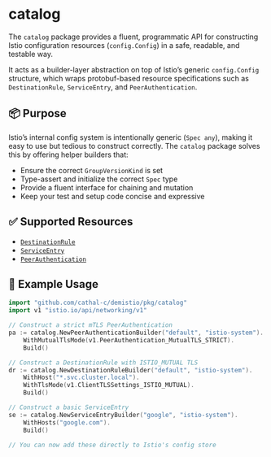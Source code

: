 # catalog

The `catalog` package provides a fluent, programmatic API for constructing Istio configuration resources (`config.Config`) in a safe, readable, and testable way.

It acts as a builder-layer abstraction on top of Istio’s generic `config.Config` structure, which wraps protobuf-based resource specifications such as `DestinationRule`, `ServiceEntry`, and `PeerAuthentication`.

## 📦 Purpose

Istio’s internal config system is intentionally generic (`Spec any`), making it easy to use but tedious to construct correctly. The `catalog` package solves this by offering helper builders that:

- Ensure the correct `GroupVersionKind` is set
- Type-assert and initialize the correct `Spec` type
- Provide a fluent interface for chaining and mutation
- Keep your test and setup code concise and expressive

## ✅ Supported Resources

- [`DestinationRule`](https://istio.io/latest/docs/reference/config/networking/destination-rule/)
- [`ServiceEntry`](https://istio.io/latest/docs/reference/config/networking/service-entry/)
- [`PeerAuthentication`](https://istio.io/latest/docs/reference/config/security/peer_authentication/)

## 🔨 Example Usage

```go
import "github.com/cathal-c/demistio/pkg/catalog"
import v1 "istio.io/api/networking/v1"

// Construct a strict mTLS PeerAuthentication
pa := catalog.NewPeerAuthenticationBuilder("default", "istio-system").
    WithMutualTlsMode(v1.PeerAuthentication_MutualTLS_STRICT).
    Build()

// Construct a DestinationRule with ISTIO_MUTUAL TLS
dr := catalog.NewDestinationRuleBuilder("default", "istio-system").
    WithHost("*.svc.cluster.local").
    WithTlsMode(v1.ClientTLSSettings_ISTIO_MUTUAL).
    Build()

// Construct a basic ServiceEntry
se := catalog.NewServiceEntryBuilder("google", "istio-system").
    WithHosts("google.com").
    Build()

// You can now add these directly to Istio's config store

